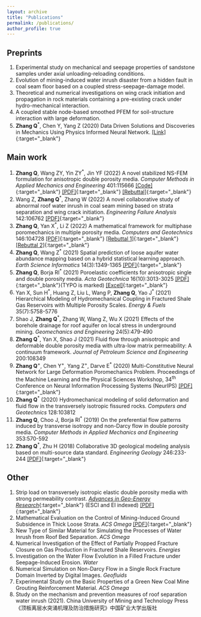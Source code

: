 ```yaml
---
layout: archive
title: "Publications"
permalink: /publications/
author_profile: true
---
```


<!-- {% if author.googlescholar %}
  You can also find my articles on <u><a href="{{author.googlescholar}}">my Google Scholar profile</a>.</u>
{% endif %}

{% include base_path %}

{% for post in site.publications reversed %}
  {% include archive-single.html %}
{% endfor %} -->

## Preprints

1. Experimental study on mechanical and seepage properties of sandstone samples under axial unloading-reloading conditions.
1. Evolution of mining-induced water inrush disaster from a hidden fault in coal seam floor based on a coupled stress-seepage-damage model.
1. Theoretical and numerical investigations on wing crack initiation and propagation in rock materials containing a pre-existing crack under hydro-mechanical interaction.
1. A coupled stable node-based smoothed PFEM for soil-structure interaction with large deformation.
1. **Zhang Q**<sup>\*</sup>, Chen Y, Yang Z (2020) Data Driven Solutions and Discoveries in Mechanics Using Physics Informed Neural Network. [[Link]](https://doi.org/10.20944/preprints202006.0258.v1){:target="_blank"}



## Main work

1. **Zhang Q**, Wang ZY, Yin ZY<sup>\*</sup>, Jin YF (2022) A novel stabilized NS-FEM formulation for anisotropic double porosity media. *Computer Methods in Applied Mechanics and Engineering* 401:115666 [[Code]](https://github.com/qizhang94/GEOKEYFEM_HM/releases){:target="_blank"} [[PDF]](../files/CMAME_115666.pdf){:target="_blank"} [[Rebuttal]](../files/CMAME_115666_Rebuttal.pdf){:target="_blank"}
1. Wang Z, **Zhang Q**<sup>\*</sup>, Zhang W (2022) A novel collaborative study of abnormal roof water inrush in coal seam mining based on strata separation and wing crack initiation. *Engineering Failure Analysis* 142:106762 [[PDF]](../files/EFA_106762.pdf){:target="_blank"}
1. **Zhang Q**, Yan X<sup>\*</sup>, Li Z (2022) A mathematical framework for multiphase poromechanics in multiple porosity media. *Computers and Geotechnics* 146:104728 [[PDF]](../files/CAGT_104728.pdf){:target="_blank"} [[Rebuttal 1]](../files/CAGT_104728_Rebuttal1.pdf){:target="_blank"} [[Rebuttal 2]](../files/CAGT_104728_Rebuttal2.pdf){:target="_blank"}
1. **Zhang Q**, Wang Z<sup>\*</sup> (2021) Spatial prediction of loose aquifer water abundance mapping based on a hybrid statistical learning approach. *Earth Science Informatics* 14(3):1349-1365 [[PDF]](../files/ESIN_2021.pdf){:target="_blank"}
1. **Zhang Q**, Borja RI<sup>\*</sup> (2021) Poroelastic coefficients for anisotropic single and double porosity media. *Acta Geotechnica* 16(10):3013-3025 [[PDF]](../files/ACTA_GEOT.pdf){:target="_blank"}(TYPO is marked) [[Excel]](https://github.com/qizhang94/GEOKEYFEM_HM/releases/tag/v4.0.0){:target="_blank"}
1. Yan X, Sun H<sup>\*</sup>, Huang Z, Liu L, Wang P, **Zhang Q**, Yao J<sup>\*</sup> (2021) Hierarchical Modeling of Hydromechanical Coupling in Fractured Shale Gas Reservoirs with Multiple Porosity Scales. *Energy & Fuels* 35(7):5758-5776
1. Shao J, **Zhang Q**<sup>\*</sup>, Zhang W, Wang Z, Wu X (2021) Effects of the borehole drainage for roof aquifer on local stress in underground mining. *Geomechanics and Engineering* 24(5):479-490
1. **Zhang Q**<sup>\*</sup>, Yan X, Shao J (2021) Fluid flow through anisotropic and deformable double porosity media with ultra-low matrix permeability: A continuum framework. *Journal of Petroleum Science and Engineering* 200:108349
1. **Zhang Q**<sup>\+</sup>, Chen Y<sup>\+</sup>, Yang Z<sup>\+</sup>, Darve E<sup>\*</sup> (2020) Multi-Constitutive Neural Network for Large Deformation Poromechanics Problem. Proceedings of the Machine Learning and the Physical Sciences Workshop, 34<sup>th</sup> Conference on Neural Information Processing Systems (NeurIPS) [[PDF]](../files/2010.15549.pdf){:target="_blank"}
1. **Zhang Q**<sup>\*</sup> (2020) Hydromechanical modeling of solid deformation and fluid flow in the transversely isotropic fissured rocks. *Computers and Geotechnics* 128:103812
1. **Zhang Q**, Choo J, Borja RI<sup>\*</sup> (2019) On the preferential flow patterns induced by transverse isotropy and non-Darcy flow in double porosity media. *Computer Methods in Applied Mechanics and Engineering* 353:570-592
1. **Zhang Q**<sup>\*</sup>, Zhu H (2018) Collaborative 3D geological modeling analysis based on multi-source data standard. *Engineering Geology* 246:233-244 [[PDF]](../files/ENGEO-myfirstsci.pdf){:target="_blank"}


## Other

1. Strip load on transversely isotropic elastic double porosity media with strong permeability contrast. [*Advances in Geo-Energy Research*](https://www.yandy-ager.com/index.php/ager/index){:target="_blank"} (ESCI and EI indexed) [[PDF]](../files/AGER_20210402.pdf){:target="_blank"}
1. Mathematical Evaluation on the Control of Mining-Induced Ground Subsidence in Thick Loose Strata. *ACS Omega* [[PDF]](../files/ACSO.pdf){:target="_blank"}
1. New Type of Similar Material for Simulating the Processes of Water Inrush from Roof Bed Separation. *ACS Omega*
1. Numerical Investigation of the Effect of Partially Propped Fracture Closure on Gas Production in Fractured Shale Reservoirs. *Energies*
1. Investigation on the Water Flow Evolution in a Filled Fracture under Seepage-Induced Erosion. *Water*
1. Numerical Simulation on Non-Darcy Flow in a Single Rock Fracture Domain Inverted by Digital Images. *Geofluids*
1. Experimental Study on the Basic Properties of a Green New Coal Mine Grouting Reinforcement Material. *ACS Omega*
1. Study on the mechanism and prevention measures of roof separation water inrush (2021). China University of Mining and Technology Press《顶板离层水突涌机理及防治措施研究》中国矿业大学出版社
